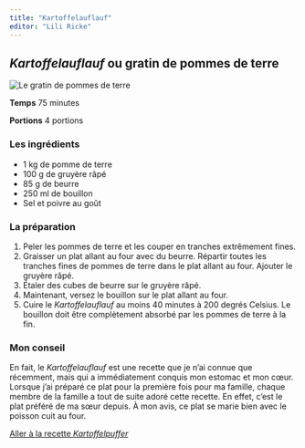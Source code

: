 ```yaml
---
title: "Kartoffelauflauf"
editor: "Lili Ricke"
---
```


## ***Kartoffelauflauf* ou gratin de pommes de terre**

![Le gratin de pommes de terre](/images/Kartoffelauf.JPG)

**Temps**       75 minutes

**Portions**    4 portions



### **Les ingrédients**
* 1 kg de pomme de terre
* 100 g de gruyère râpé
* 85 g de beurre
* 250 ml de bouillon
* Sel et poivre au goût

### **La préparation**
1. Peler les pommes de terre et les couper en tranches extrêmement fines.
2. Graisser un plat allant au four avec du beurre. Répartir toutes les tranches fines de pommes de terre dans le plat allant au four. Ajouter le gruyère râpé.
3. Étaler des cubes de beurre sur le gruyère râpé.
4. Maintenant, versez le bouillon sur le plat allant au four.
5. Cuire le *Kartoffelauflauf* au moins 40 minutes à 200 degrés Celsius. Le bouillon doit être complètement absorbé par les pommes de terre à la fin. 

### **Mon conseil**

En fait, le *Kartoffelauflauf* est une recette que je n’ai connue que récemment, mais qui a immédiatement conquis mon estomac et mon cœur. Lorsque j’ai préparé ce plat pour la première fois pour ma famille, chaque membre de la famille a tout de suite adoré cette recette. En effet, c’est le plat préféré de ma sœur depuis. À mon avis, ce plat se marie bien avec le poisson cuit au four. 

[Aller à la recette *Kartoffelpuffer*](https://xlilix2312.github.io/Kartoffel/kartoffelpuffer/)
